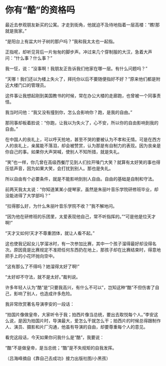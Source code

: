 # 你有“酷”的资格吗

最近去参观朋友新买的公寓。才走到街角，他就迫不及待地指着一层高楼：“瞧!那就是我家。” 

“是阳台上有盆大叶子树的那户吗？”我和我太太也一起指。 

正指呢，却听见背后一片匆匆的脚步声。冲过来几个穿制服的大汉，急着大声问：“什么事？什么事？” 

我一怔，说：“没事啊！我朋友正告诉我们他家在哪一层。有什么问题吗？” 

“天哪！我们还以为楼上失火了，拜托你以后不要随便指好不好？”原来他们都是附近大楼门口的管理员。 

这件事让我想起刚到美国教书的时候，常在办公大楼的走廊跑，也曾被一个同事责怪。 

我当时问他：“我又没有撞到你，怎么会影响你？跑，是我的自由。” 

那同事却板着脸说：“你跑，让我以为失火了，心不安，所以你的自由影响到我的自由。” 

在中国人的丧礼上，可以呼天抢地，甚至不哭的要被认为不孝和无情。可是在西方人的丧礼上，亲属能不落泪，却会被赞赏，认为那是有自制力的表现。因为丧亲是你自己的事。如果你大声哭喊，使别人不知所措，就是失礼。 

“笑”也一样，你几曾在高级西餐厅见到人们拉开嗓门大笑？就算有太好笑的事也得压低声音，因为如果大笑，会打扰到别人。那也是失礼。 

所以自由有个必要条件，就是不能影响到别人自由。自由的基础是自制和守法。 

前两天我太太说：“你知道某某小提琴家，虽然是朱丽叶音乐学院研修班毕业，却没能进得了大学部吗？” 

“拉得那么好，为什么朱丽叶音乐学院不收？”我不解地问。 

“因为他在研修班的乐团里，太爱表现他自己，常不听指挥的。”“可是他是位天才啊!” 

“天才又如何!天才不尊重团体，就让人看不起。” 

这也使我记起女儿学溜冰时，有一次参加比赛，其中一个孩子溜得最好却没得名次。原因竟是比赛规定不准把任何东西扔在地上，那孩子却在比赛结束时，得意地把手上的小花环抛向空中。 

“这有那么了不得吗？她溜得太好了啊!” 

“太好却不守法，就不是太好。”裁判说。 

许多年轻人认为“酷”是“只要我高兴，有什么不可以”，岂知这种“酷”不但伤害了自己，影响了别人，也造成许多危险。 

我非常欣赏著名导演李安的一段话： 

“拍国片像做皇帝，大家听令于我；拍西片像当总统，要出去取悦每个人。”李安这么说，是因为拍国片时，导演最大，爱怎么干就怎么干；拍西片的时候总得跟制作人、演员、摄影和片厂沟通，他虽有导演的自由，却要尊重每个人的意见。 

看完这段话，今天如果你问我什么是“酷”，我要说： 

“酷”不是做皇帝，是当总统；“酷”是不失规矩的自我发挥。 

（吕海峰摘自《靠自己去成功》接力出版社图/小黑孩）